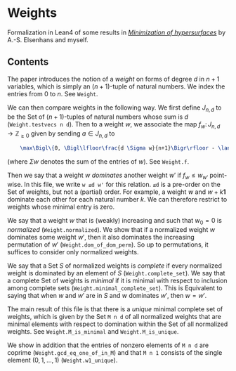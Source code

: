 # Weights

Formalization in Lean4 of some results in [*Minimization of hypersurfaces*](https://arxiv.org/abs/2110.04625) by A.-S. Elsenhans and myself.

## Contents

The paper introduces the notion of a *weight* on forms of degree $d$
in $n+1$ variables, which is simply an $(n+1)$-tuple of natural numbers.
We index the entries from $0$ to $n$. See `Weight`.

We can then compare weights in the following way. We first define $J_{n,d}$
to be the Set of $(n+1)$-tuples of natural numbers whose sum is $d$ (`Weight.testvecs n d`).
Then to a weight $w$, we associate the map $f_w \colon J_{n,d} \to \mathbb{Z}_{\ge 0}$
given by sending $a \in J_{n,d}$ to
```latex
    \max\Bigl\{0, \Bigl\lfloor\frac{d \Sigma w}{n+1}\Bigr\rfloor - \langle a, w \rangle\Bigr\}
```
(where $\Sigma w$ denotes the sum of the entries of $w$). See `Weight.f`.

Then we say that a weight $w$ *dominates* another weight $w'$ if $f_w \le w_{w'}$
point-wise. In this file, we write `w ≤d w'` for this relation. `≤d` is a pre-order
on the Set of weights, but not a (partial) order. For example, a weight $w$
and $w + k \mathbf{1}$ dominate each other for each natural number $k$.
We can therefore restrict to weights whose minimal entry is zero.

We say that a weight $w$ that is (weakly) increasing and such that $w_0 = 0$
is *normalized* (`Weight.normalized`). We show that if a normalized weight $w$ dominates
some weight $w'$, then it also dominates the increasing permutation of $w'$
(`Weight.dom_of_dom_perm`). So up to permutations, it suffices to consider
only normalized weights.

We say that a Set $S$ of normalized weights is *complete* if every normalized
weight is dominated by an element of $S$ (`Weight.complete_set`). We say that a complete
Set of weights is *minimal* if it is minimal with respect to inclusion among complete sets
(`Weight.minimal_complete_set`). This is Equivalent to saying that when $w$ and $w'$ are
in $S$ and $w$ dominates $w'$, then $w = w'$.

The main result of this file is that there is a *unique* minimal complete set
of weights, which is given by the Set `M n d` of all normalized weights that are minimal
elements with respect to domination within the Set of all normalized weights.
See `Weight.M_is_minimal` and `Weight.M_is_unique`.

We show in addition that the entries of nonzero elements of `M n d` are coprime
(`Weight.gcd_eq_one_of_in_M`) and that `M n 1` consists of the single
element $(0,1,\ldots,1)$ (`Weight.w1_unique`).
